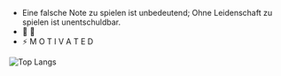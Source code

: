 
<!--
**waynemaranga/waynemaranga** is a ✨ _special_ ✨ repository because its `README.md` (this file) appears on your GitHub profile.

Here are some ideas to get you started:
### Hi there 👋

- 🔭 I’m currently working on ...
- 👯 I’m looking to collaborate on ...
- 🤔 I’m looking for help with ...
- 💬 Ask me about ...
- 📫 How to reach me: ...
- 😄 Pronouns: ...


[![Top Langs](https://github-readme-stats.vercel.app/api/top-langs/?username=waynemaranga&layout=compact)](https://github.com/anuraghazra/github-readme-stats)

-->
- Eine falsche Note zu spielen ist unbedeutend; Ohne Leidenschaft zu spielen ist unentschuldbar.
- 🌱 🐧
- ⚡ M O T I V A T E D

![Top Langs](https://github-readme-stats.vercel.app/api/top-langs/?username=waynemaranga&layout=compact)
